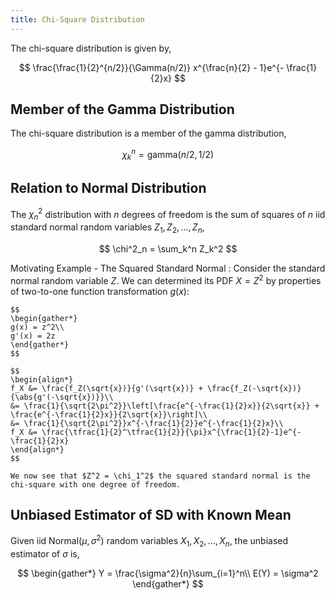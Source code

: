 ```yaml
---
title: Chi-Square Distribution
---
```


The chi-square distribution is given by,

$$
\frac{\frac{1}{2}^{n/2}}{\Gamma(n/2)} x^{\frac{n}{2} - 1}e^{- \frac{1}{2}x}
$$

## Member of the Gamma Distribution

The chi-square distribution is a member of the gamma distribution,

$$
\chi^n_k = \text{gamma}(n/2, 1/2)
$$

## Relation to Normal Distribution
The $\chi^2_n$ distribution with $n$ degrees of freedom is the sum of squares of $n$ iid standard normal random variables $Z_1, Z_2, \ldots, Z_n$,

$$
\chi^2_n = \sum_k^n Z_k^2
$$


Motivating Example - The Squared Standard Normal
: Consider the standard normal random variable $Z$. We can determined its PDF $X=Z^2$ by properties of two-to-one function transformation $g(x)$:

    $$
    \begin{gather*}
    g(x) = z^2\\
    g'(x) = 2z
    \end{gather*}
    $$

    $$
    \begin{align*}
    f_X &= \frac{f_Z(\sqrt{x})}{g'(\sqrt{x})} + \frac{f_Z(-\sqrt{x})}{\abs{g'(-\sqrt{x})}}\\
    &= \frac{1}{\sqrt{2\pi^2}}\left[\frac{e^{-\frac{1}{2}x}}{2\sqrt{x}} + \frac{e^{-\frac{1}{2}x}}{2\sqrt{x}}\right]\\
    &= \frac{1}{\sqrt{2\pi^2}}x^{-\frac{1}{2}}e^{-\frac{1}{2}x}\\
    f_X &= \frac{\tfrac{1}{2}^\tfrac{1}{2}}{\pi}x^{\frac{1}{2}-1}e^{-\frac{1}{2}x}
    \end{align*}
    $$

    We now see that $Z^2 = \chi_1^2$ the squared standard normal is the chi-square with one degree of freedom.

## Unbiased Estimator of SD with Known Mean
Given iid $\text{Normal}(\mu, \sigma^2)$ random variables $X_1, X_2, \ldots, X_n$, the unbiased estimator of $\sigma$ is,

$$
\begin{gather*}
    Y = \frac{\sigma^2}{n}\sum_{i=1}^n\\
    E(Y) = \sigma^2
\end{gather*}
$$